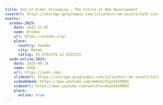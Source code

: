 ```yaml
---
title: Out-of-Order Streaming — The Future of Web Development
coverUrl: https://storage.googleapis.com/julianburr-me-assets/talk-covers/out-of-order-streaming.png
events:
  oredev-2025:
    date: 2025-11-07
    name: Øredev
    url: https://oredev.org/
    place:
      country: Sweden
      city: Malmö
      latlng: 55.5702379,12.9335725
  uxdx-online-2025:
    date: 2025-06-24
    name: UXDX
    url: https://uxdx.com/
    slidesUrl: https://storage.googleapis.com/julianburr-me-assets/talk-slides/out-of-order-streaming--uxdx-2025.pdf
    videoEmbed: https://www.youtube.com/embed/XCptAIkRRKU
    videoUrl: https://www.youtube.com/watch?v=XCptAIkRRKU
    place:
      online: true
---
```

